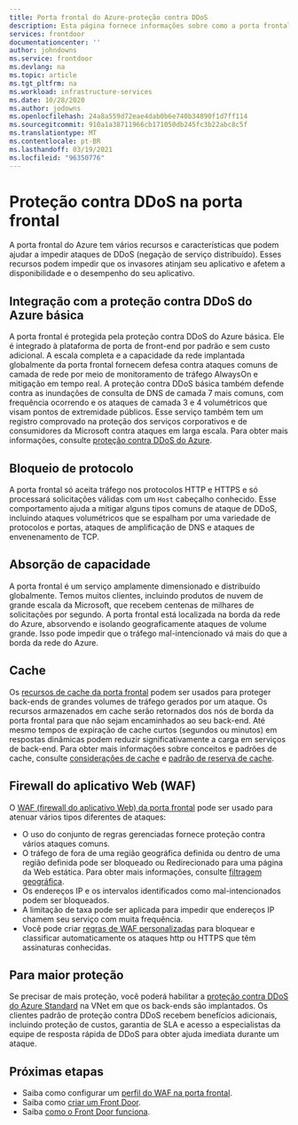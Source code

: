 ```yaml
---
title: Porta frontal do Azure-proteção contra DDoS
description: Esta página fornece informações sobre como a porta frontal do Azure ajuda a proteger contra ataques de DDoS
services: frontdoor
documentationcenter: ''
author: johndowns
ms.service: frontdoor
ms.devlang: na
ms.topic: article
ms.tgt_pltfrm: na
ms.workload: infrastructure-services
ms.date: 10/28/2020
ms.author: jodowns
ms.openlocfilehash: 24a8a559d72eae4dab0b6e740b34890f1d7ff114
ms.sourcegitcommit: 910a1a38711966cb171050db245fc3b22abc8c5f
ms.translationtype: MT
ms.contentlocale: pt-BR
ms.lasthandoff: 03/19/2021
ms.locfileid: "96350776"
---
```

# <a name="ddos-protection-on-front-door"></a>Proteção contra DDoS na porta frontal

A porta frontal do Azure tem vários recursos e características que podem ajudar a impedir ataques de DDoS (negação de serviço distribuído). Esses recursos podem impedir que os invasores atinjam seu aplicativo e afetem a disponibilidade e o desempenho do seu aplicativo.

## <a name="integration-with-azure-ddos-protection-basic"></a>Integração com a proteção contra DDoS do Azure básica

A porta frontal é protegida pela proteção contra DDoS do Azure básica. Ele é integrado à plataforma de porta de front-end por padrão e sem custo adicional. A escala completa e a capacidade da rede implantada globalmente da porta frontal fornecem defesa contra ataques comuns de camada de rede por meio de monitoramento de tráfego AlwaysOn e mitigação em tempo real. A proteção contra DDoS básica também defende contra as inundações de consulta de DNS de camada 7 mais comuns, com frequência ocorrendo e os ataques de camada 3 e 4 volumétricos que visam pontos de extremidade públicos. Esse serviço também tem um registro comprovado na proteção dos serviços corporativos e de consumidores da Microsoft contra ataques em larga escala. Para obter mais informações, consulte [proteção contra DDoS do Azure](../security/fundamentals/ddos-best-practices.md).

## <a name="protocol-blocking"></a>Bloqueio de protocolo

A porta frontal só aceita tráfego nos protocolos HTTP e HTTPS e só processará solicitações válidas com um `Host` cabeçalho conhecido. Esse comportamento ajuda a mitigar alguns tipos comuns de ataque de DDoS, incluindo ataques volumétricos que se espalham por uma variedade de protocolos e portas, ataques de amplificação de DNS e ataques de envenenamento de TCP.

## <a name="capacity-absorption"></a>Absorção de capacidade

A porta frontal é um serviço amplamente dimensionado e distribuído globalmente. Temos muitos clientes, incluindo produtos de nuvem de grande escala da Microsoft, que recebem centenas de milhares de solicitações por segundo. A porta frontal está localizada na borda da rede do Azure, absorvendo e isolando geograficamente ataques de volume grande. Isso pode impedir que o tráfego mal-intencionado vá mais do que a borda da rede do Azure.

## <a name="caching"></a>Cache

Os [recursos de cache da porta frontal](./front-door-caching.md) podem ser usados para proteger back-ends de grandes volumes de tráfego gerados por um ataque. Os recursos armazenados em cache serão retornados dos nós de borda da porta frontal para que não sejam encaminhados ao seu back-end. Até mesmo tempos de expiração de cache curtos (segundos ou minutos) em respostas dinâmicas podem reduzir significativamente a carga em serviços de back-end. Para obter mais informações sobre conceitos e padrões de cache, consulte [considerações de cache](/azure/architecture/best-practices/caching) e [padrão de reserva de cache](/azure/architecture/patterns/cache-aside).

## <a name="web-application-firewall-waf"></a>Firewall do aplicativo Web (WAF)

O [WAF (firewall do aplicativo Web) da porta frontal](../web-application-firewall/afds/afds-overview.md) pode ser usado para atenuar vários tipos diferentes de ataques:

* O uso do conjunto de regras gerenciadas fornece proteção contra vários ataques comuns.
* O tráfego de fora de uma região geográfica definida ou dentro de uma região definida pode ser bloqueado ou Redirecionado para uma página da Web estática. Para obter mais informações, consulte [filtragem geográfica](../web-application-firewall/afds/waf-front-door-geo-filtering.md).
* Os endereços IP e os intervalos identificados como mal-intencionados podem ser bloqueados.
* A limitação de taxa pode ser aplicada para impedir que endereços IP chamem seu serviço com muita frequência.
* Você pode criar [regras de WAF personalizadas](../web-application-firewall/afds/waf-front-door-custom-rules.md) para bloquear e classificar automaticamente os ataques http ou HTTPS que têm assinaturas conhecidas.

## <a name="for-further-protection"></a>Para maior proteção

Se precisar de mais proteção, você poderá habilitar a [proteção contra DDoS do Azure Standard](../security/fundamentals/ddos-best-practices.md#ddos-protection-standard) na VNet em que os back-ends são implantados. Os clientes padrão de proteção contra DDoS recebem benefícios adicionais, incluindo proteção de custos, garantia de SLA e acesso a especialistas da equipe de resposta rápida de DDoS para obter ajuda imediata durante um ataque.

## <a name="next-steps"></a>Próximas etapas

- Saiba como configurar um [perfil do WAF na porta frontal](front-door-waf.md). 
- Saiba como [criar um Front Door](quickstart-create-front-door.md).
- Saiba [como o Front Door funciona](front-door-routing-architecture.md).